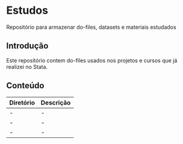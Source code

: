 # Estudos
Repositório para armazenar do-files, datasets e materiais estudados

## Introdução
Este repositório contem do-files usados nos projetos e cursos que já realizei no Stata.

## Conteúdo
| Diretório |	Descrição                     |
|:----------|:------------------------------|
|  -   |	-  |
| 	-        | -       |
|   -   |	-    |
